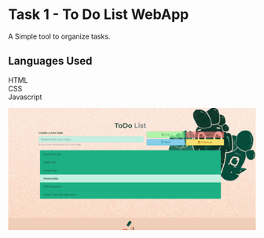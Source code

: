 # Task 1 - To Do List WebApp
A Simple tool to organize tasks.

## Languages Used
HTML </br>
CSS </br>
Javascript

![Alt text](https://github.com/harshitjai/LGMVIP-Web/blob/main/Task%201%20-%20To%20Do%20List%20WebApp/Screenshot.png)
